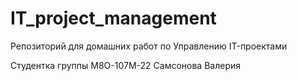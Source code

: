 # IT_project_management
Репозиторий для домашних работ по Управлению IT-проектами

Студентка группы М8О-107М-22 Самсонова Валерия
